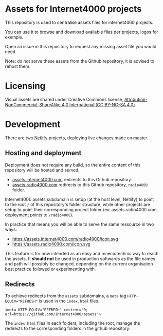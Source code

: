 # Assets for Internet4000 projects

This repository is used to centralise assets files for internet4000 projects.

You can use it to browse and download available files per projects,
logos for exemple.

Open an issue in this repository to request any missing asset file you
would need.

Note: do not serve these assets from the Github repository, it is advised
to rehost them.


# Licensing

Visual assets are shared under Creative Commons
license,
[Attribution-NonCommercial-ShareAlike 4.0 International (CC BY-NC-SA 4.0)](https://creativecommons.org/licenses/by-nc-sa/4.0/).


# Development

There are two [Netlify](https://netlify.com) projects, deploying live changes made on master.

## Hosting and deployment

Deployment does not require any build, so the entire content of this
repository will be hosted and served.

- [assets.internet4000.com](https://assets.internet4000.com) redirects
  to this Github repository.
- [assets.radio4000.com](https://assets.radio4000.com) redirects to
  this Github repository, `radio4000` folder.
  
Internet4000 assets subdomain is setup (at the host level, Netlify) to point to the root `/` of this
repository's folder structure, while other projects are setup to point
their corresponding project folder (ex: assets.radio4000.com
deployment points to `/radio4000`).

In practice that means you will be able to serve the same ressource in
two ways:
- https://assets.internet4000.com/radio4000/icon.svg
- https://assets.radio4000.com/icon.svg

This feature is for now intended as an easy and mnemotechnic way to
reach the assets. It **should not** be used in production softwares as
the file names and path will possibly be changed, depending on the
current organisation best practice followed or experimenting with.


## Redirects

To achieve redirects from the `assets` subdomains, a `meta` tag
`HTTP-EQUIV="REFRESH"` is used in the `index.html` files.

```
<meta HTTP-EQUIV="REFRESH" content="0; url=https://github.com/internet4000/assets">
```

The `index.html` files in each folders, including the root, manage the redirects to the corresponding folders in the github repository.

